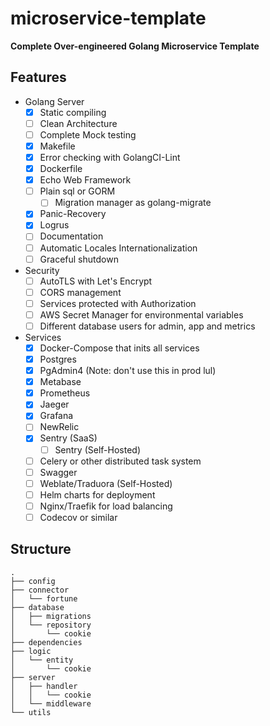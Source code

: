 # microservice-template
**Complete Over-engineered Golang Microservice Template**

## Features
- Golang Server
    - [x] Static compiling
    - [ ] Clean Architecture
    - [ ] Complete Mock testing
    - [x] Makefile
    - [x] Error checking with GolangCI-Lint
    - [x] Dockerfile
    - [x] Echo Web Framework
    - [ ] Plain sql or GORM
        - [ ] Migration manager as golang-migrate
    - [x] Panic-Recovery
    - [x] Logrus
    - [ ] Documentation
    - [ ] Automatic Locales Internationalization
    - [ ] Graceful shutdown
- Security
    - [ ] AutoTLS with Let's Encrypt
    - [ ] CORS management
    - [ ] Services protected with Authorization
    - [ ] AWS Secret Manager for environmental variables
    - [ ] Different database users for admin, app and metrics
- Services
    - [x] Docker-Compose that inits all services
    - [x] Postgres
    - [x] PgAdmin4 (Note: don't use this in prod lul)
    - [x] Metabase
    - [x] Prometheus
    - [x] Jaeger
    - [x] Grafana
    - [ ] NewRelic
    - [x] Sentry (SaaS)
        - [ ] Sentry (Self-Hosted)
    - [ ] Celery or other distributed task system
    - [ ] Swagger
    - [ ] Weblate/Traduora (Self-Hosted)
    - [ ] Helm charts for deployment
    - [ ] Nginx/Traefik for load balancing
    - [ ] Codecov or similar

## Structure
```
.
├── config
├── connector
│   └── fortune
├── database
│   ├── migrations
│   └── repository
│       └── cookie
├── dependencies
├── logic
│   └── entity
│       └── cookie
├── server
│   ├── handler
│   │   └── cookie
│   └── middleware
└── utils
```
